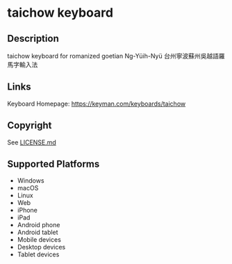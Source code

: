 taichow keyboard
==============

Description
-----------
taichow keyboard for romanized goetian Ng-Yüih-Nyü 台州寧波蘇州吳越語羅馬字輸入法

Links
-----
Keyboard Homepage: https://keyman.com/keyboards/taichow

Copyright
---------
See [LICENSE.md](LICENSE.md)

Supported Platforms
-------------------
 * Windows
 * macOS
 * Linux
 * Web
 * iPhone
 * iPad
 * Android phone
 * Android tablet
 * Mobile devices
 * Desktop devices
 * Tablet devices


